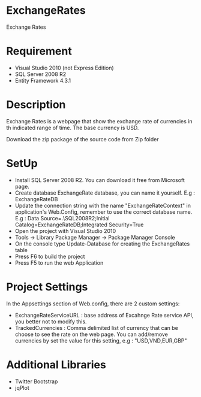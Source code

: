 ExchangeRates
=============

Exchange Rates

# Requirement

* Visual Studio 2010 (not Express Edition)
* SQL Server 2008 R2
* Entity Framework 4.3.1

# Description

Exchange Rates is a webpage that show the exchange rate of currencies in th indicated range of time. The base currency is USD.

Download the zip package of the source code from Zip folder

# SetUp

* Install SQL Server 2008 R2. You can download it free from Microsoft page.
* Create database ExchangeRate database, you can name it yourself. E.g : ExchangeRateDB
* Update the connection string with the name "ExchangeRateContext" in application's Web.Config, remember to use the correct database name. 
    E.g : Data Source=.\SQL2008R2;Initial Catalog=ExchangeRateDB;Integrated Security=True
* Open the project with Visual Studio 2010
* Tools -> Library Package Manager -> Package Manager Console
* On the console type Update-Database for creating the ExchangeRates table
* Press F6 to build the project
* Press F5 to run the web Application

# Project Settings

In the Appsettings section of Web.config, there are 2 custom settings:

* ExchangeRateServiceURL : base address of Excahnge Rate service API, you better not to modify this.
* TrackedCurrencies : Comma delimited list of currency that can be choose to see the rate on the web page. You can add/remove currencies by set the value for this setting, e.g : "USD,VND,EUR,GBP"

# Additional Libraries

* Twitter Bootstrap
* jqPlot